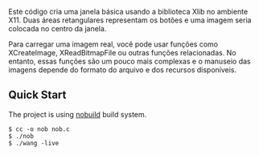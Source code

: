 Este código cria uma janela básica usando a biblioteca Xlib no
ambiente X11. Duas áreas retangulares representam os botões e
uma imagem seria colocada no centro da janela.

Para carregar uma imagem real, você pode usar funções como
XCreateImage, XReadBitmapFile ou outras funções relacionadas. No
entanto, essas funções são um pouco mais complexas e o manuseio
das imagens depende do formato do arquivo e dos recursos
disponíveis.

## Quick Start

The project is using [nobuild](https://github.com/tsoding/nobuild#nobuild) build system.

```console
$ cc -o nob nob.c
$ ./nob
$ ./wang -live
```
